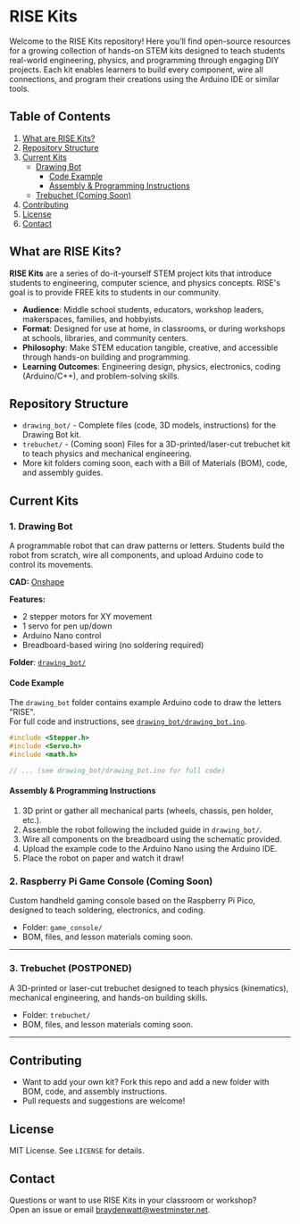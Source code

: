 # RISE Kits

Welcome to the RISE Kits repository! Here you’ll find open-source resources for a growing collection of hands-on STEM kits designed to teach students real-world engineering, physics, and programming through engaging DIY projects. Each kit enables learners to build every component, wire all connections, and program their creations using the Arduino IDE or similar tools.

## Table of Contents

1. [What are RISE Kits?](#what-are-rise-kits)
2. [Repository Structure](#repository-structure)
3. [Current Kits](#current-kits)
    - [Drawing Bot](#1-drawing-bot)
        - [Code Example](#code-example)
        - [Assembly & Programming Instructions](#assembly--programming-instructions)
    - [Trebuchet (Coming Soon)](#2-trebuchet-coming-soon)
4. [Contributing](#contributing)
5. [License](#license)
6. [Contact](#contact)

## What are RISE Kits?

**RISE Kits** are a series of do-it-yourself STEM project kits that introduce students to engineering, computer science, and physics concepts. RISE's goal is to provide FREE kits to students in our community. 

- **Audience**: Middle school students, educators, workshop leaders, makerspaces, families, and hobbyists.
- **Format**: Designed for use at home, in classrooms, or during workshops at schools, libraries, and community centers.
- **Philosophy**: Make STEM education tangible, creative, and accessible through hands-on building and programming.
- **Learning Outcomes**: Engineering design, physics, electronics, coding (Arduino/C++), and problem-solving skills.


## Repository Structure

- `drawing_bot/` - Complete files (code, 3D models, instructions) for the Drawing Bot kit.
- `trebuchet/` - (Coming soon) Files for a 3D-printed/laser-cut trebuchet kit to teach physics and mechanical engineering.
- More kit folders coming soon, each with a Bill of Materials (BOM), code, and assembly guides.

## Current Kits

### 1. Drawing Bot

A programmable robot that can draw patterns or letters. Students build the robot from scratch, wire all components, and upload Arduino code to control its movements.

**CAD:** [Onshape](https://cad.onshape.com/documents/bb968d8fb2070a289d3f2913/w/538545adee42cfc921f6a605/e/ba9d169c3e0d8e1334ed3d13?renderMode=0&uiState=686ac18c67892d702480853d)

**Features:**
- 2 stepper motors for XY movement
- 1 servo for pen up/down
- Arduino Nano control
- Breadboard-based wiring (no soldering required)

**Folder**: [`drawing_bot/`](./drawing_bot/)

#### Code Example

The `drawing_bot` folder contains example Arduino code to draw the letters "RISE".  
For full code and instructions, see [`drawing_bot/drawing_bot.ino`](./drawing_bot/drawing_bot.ino).

```cpp
#include <Stepper.h>
#include <Servo.h>
#include <math.h>

// ... (see drawing_bot/drawing_bot.ino for full code)
```

#### Assembly & Programming Instructions

1. 3D print or gather all mechanical parts (wheels, chassis, pen holder, etc.).
2. Assemble the robot following the included guide in `drawing_bot/`.
3. Wire all components on the breadboard using the schematic provided.
4. Upload the example code to the Arduino Nano using the Arduino IDE.
5. Place the robot on paper and watch it draw!

### 2. Raspberry Pi Game Console (Coming Soon)

Custom handheld gaming console based on the Raspberry Pi Pico, designed to teach soldering, electronics, and coding.

- Folder: `game_console/`
- BOM, files, and lesson materials coming soon.

---

### 3. Trebuchet (POSTPONED)

A 3D-printed or laser-cut trebuchet designed to teach physics (kinematics), mechanical engineering, and hands-on building skills.

- Folder: `trebuchet/`
- BOM, files, and lesson materials coming soon.

---

## Contributing

- Want to add your own kit? Fork this repo and add a new folder with BOM, code, and assembly instructions.
- Pull requests and suggestions are welcome!

## License

MIT License. See `LICENSE` for details.

## Contact

Questions or want to use RISE Kits in your classroom or workshop?  
Open an issue or email <braydenwatt@westminster.net>.

